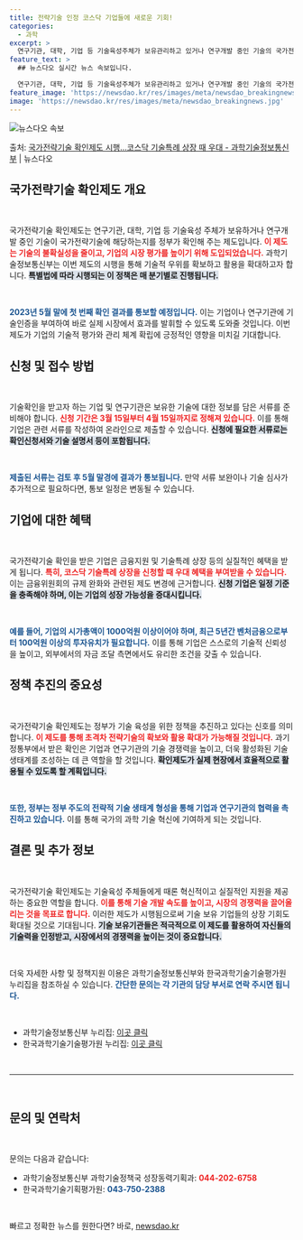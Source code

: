 ```yaml
---
title: 전략기술 인정 코스닥 기업들에 새로운 기회!
categories:
  - 과학
excerpt: >
  연구기관, 대학, 기업 등 기술육성주체가 보유관리하고 있거나 연구개발 중인 기술의 국가전략기술 해당 여부를 …
feature_text: >
  ## 뉴스다오 실시간 뉴스 속보입니다.

  연구기관, 대학, 기업 등 기술육성주체가 보유관리하고 있거나 연구개발 중인 기술의 국가전략기술 해당 여부를 …
feature_image: 'https://newsdao.kr/res/images/meta/newsdao_breakingnews.jpg'
image: 'https://newsdao.kr/res/images/meta/newsdao_breakingnews.jpg'
---
```


![뉴스다오 속보](https://newsdao.kr/res/images/meta/newsdao_breakingnews.jpg)

<p>출처: <a href="https://newsdao.kr/3349" rel="dofollow">국가전략기술 확인제도 시행…코스닥 기술특례 상장 때 우대 - 과학기술정보통신부</a> | 뉴스다오</p>

<h2 data-ke-size="size26">국가전략기술 확인제도 개요</h2>

<p data-ke-size="size16">&nbsp;</p>

국가전략기술 확인제도는 연구기관, 대학, 기업 등 기술육성 주체가 보유하거나 연구개발 중인 기술이 국가전략기술에 해당하는지를 정부가 확인해 주는 제도입니다. <b><span style="color: #ee2323;">이 제도는 기술의 불확실성을 줄이고, 기업의 시장 평가를 높이기 위해 도입되었습니다.</span></b> 과학기술정보통신부는 이번 제도의 시행을 통해 기술적 우위를 확보하고 활용을 확대하고자 합니다. <b><span style="background-color: #21538527;">특별법에 따라 시행되는 이 정책은 매 분기별로 진행됩니다.</span></b>

<p data-ke-size="size16">&nbsp;</p>

<b><span style="color: #1a5490;">2023년 5월 말에 첫 번째 확인 결과를 통보할 예정입니다.</span></b> 이는 기업이나 연구기관에 기술인증을 부여하여 바로 실제 시장에서 효과를 발휘할 수 있도록 도와줄 것입니다. 이번 제도가 기업의 기술적 평가와 관리 체계 확립에 긍정적인 영향을 미치길 기대합니다.

<h2 data-ke-size="size26">신청 및 접수 방법</h2>

<p data-ke-size="size16">&nbsp;</p>

기술확인을 받고자 하는 기업 및 연구기관은 보유한 기술에 대한 정보를 담은 서류를 준비해야 합니다. <b><span style="color: #ee2323;">신청 기간은 3월 15일부터 4월 15일까지로 정해져 있습니다.</span></b> 이를 통해 기업은 관련 서류를 작성하여 온라인으로 제출할 수 있습니다. <b><span style="background-color: #21538527;">신청에 필요한 서류로는 확인신청서와 기술 설명서 등이 포함됩니다.</span></b>

<p data-ke-size="size16">&nbsp;</p>

<b><span style="color: #1a5490;">제출된 서류는 검토 후 5월 말경에 결과가 통보됩니다.</span></b> 만약 서류 보완이나 기술 심사가 추가적으로 필요하다면, 통보 일정은 변동될 수 있습니다.

<h2 data-ke-size="size26">기업에 대한 혜택</h2>

<p data-ke-size="size16">&nbsp;</p>

국가전략기술 확인을 받은 기업은 금융지원 및 기술특례 상장 등의 실질적인 혜택을 받게 됩니다. <b><span style="color: #ee2323;">특히, 코스닥 기술특례 상장을 신청할 때 우대 혜택을 부여받을 수 있습니다.</span></b> 이는 금융위원회의 규제 완화와 관련된 제도 변경에 근거합니다. <b><span style="background-color: #21538527;">신청 기업은 일정 기준을 충족해야 하며, 이는 기업의 성장 가능성을 증대시킵니다.</span></b>

<p data-ke-size="size16">&nbsp;</p>

<b><span style="color: #1a5490;">예를 들어, 기업의 시가총액이 1000억원 이상이어야 하며, 최근 5년간 벤처금융으로부터 100억원 이상의 투자유치가 필요합니다.</span></b> 이를 통해 기업은 스스로의 기술적 신뢰성을 높이고, 외부에서의 자금 조달 측면에서도 유리한 조건을 갖출 수 있습니다.

<h2 data-ke-size="size26">정책 추진의 중요성</h2>

<p data-ke-size="size16">&nbsp;</p>

국가전략기술 확인제도는 정부가 기술 육성을 위한 정책을 추진하고 있다는 신호를 의미합니다. <b><span style="color: #ee2323;">이 제도를 통해 초격차 전략기술의 확보와 활용 확대가 가능해질 것입니다.</span></b> 과기정통부에서 받은 확인은 기업과 연구기관의 기술 경쟁력을 높이고, 더욱 활성화된 기술 생태계를 조성하는 데 큰 역할을 할 것입니다. <b><span style="background-color: #21538527;">확인제도가 실제 현장에서 효율적으로 활용될 수 있도록 할 계획입니다.</span></b>

<p data-ke-size="size16">&nbsp;</p>

<b><span style="color: #1a5490;">또한, 정부는 정부 주도의 전략적 기술 생태계 형성을 통해 기업과 연구기관의 협력을 촉진하고 있습니다.</span></b> 이를 통해 국가의 과학 기술 혁신에 기여하게 되는 것입니다.

<h2 data-ke-size="size26">결론 및 추가 정보</h2>

<p data-ke-size="size16">&nbsp;</p>

국가전략기술 확인제도는 기술육성 주체들에게 때론 혁신적이고 실질적인 지원을 제공하는 중요한 역할을 합니다. <b><span style="color: #ee2323;">이를 통해 기술 개발 속도를 높이고, 시장의 경쟁력을 끌어올리는 것을 목표로 합니다.</span></b> 이러한 제도가 시행됨으로써 기술 보유 기업들의 상장 기회도 확대될 것으로 기대됩니다. <b><span style="background-color: #21538527;">기술 보유기관들은 적극적으로 이 제도를 활용하여 자신들의 기술력을 인정받고, 시장에서의 경쟁력을 높이는 것이 중요합니다.</span></b>

<p data-ke-size="size16">&nbsp;</p>

더욱 자세한 사항 및 정책지원 이용은 과학기술정보통신부와 한국과학기술기술평가원 누리집을 참조하실 수 있습니다. <b><span style="color: #1a5490;">간단한 문의는 각 기관의 담당 부서로 연락 주시면 됩니다.</span></b> 

<p data-ke-size="size16">&nbsp;</p>

<ul>
    <li>과학기술정보통신부 누리집: <a href="https://www.msit.go.kr">이곳 클릭</a></li>
    <li>한국과학기술기술평가원 누리집: <a href="https://www.kistep.re.kr">이곳 클릭</a></li>
</ul>

<p data-ke-size="size16">&nbsp;</p>

<hr>

<p data-ke-size="size16">&nbsp;</p>

<h2 data-ke-size="size26">문의 및 연락처</h2>

<p data-ke-size="size16">&nbsp;</p>

문의는 다음과 같습니다:
- 과학기술정보통신부 과학기술정책국 성장동력기획과: <b><span style="color: #ee2323;">044-202-6758</span></b>
- 한국과학기술기획평가원: <b><span style="color: #1a5490;">043-750-2388</span></b>

<p data-ke-size="size16">&nbsp;</p> 

빠르고 정확한 뉴스를 원한다면? 바로, <a href="https://newsdao.kr" rel="dofollow">newsdao.kr</a>


